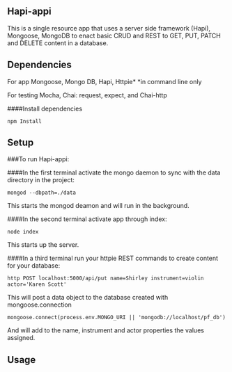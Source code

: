 ## Hapi-appi

This is a single resource app that uses a server side framework (Hapi), Mongoose, MongoDB to enact basic CRUD and REST to GET, PUT, PATCH and DELETE content in a database.

## Dependencies
For app
Mongoose, Mongo DB, Hapi, Httpie*
*in command line only

For testing
Mocha, Chai: request, expect, and Chai-http

####Install dependencies
```
npm Install
```


## Setup

###To run Hapi-appi:


####In the first terminal activate the mongo daemon to sync with the data directory in the project:

```
mongod --dbpath=./data
```

  This starts the mongod deamon and will run in the background.



####In the second terminal activate app through index:

```
node index
```

  This starts up the server.


####In a third terminal run your httpie REST commands to create content for your database:

```
http POST localhost:5000/api/put name=Shirley instrument=violin actor='Karen Scott'
```

  This will post a data object to the database created with mongoose.connection

```
mongoose.connect(process.env.MONGO_URI || 'mongodb://localhost/pf_db')
```
  And will add to the name, instrument and actor properties the values assigned.


## Usage

```
```
